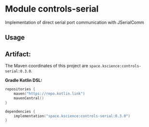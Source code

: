 # Module controls-serial

Implementation of direct serial port communication with JSerialComm

## Usage

## Artifact:

The Maven coordinates of this project are `space.kscience:controls-serial:0.3.0`.

**Gradle Kotlin DSL:**
```kotlin
repositories {
    maven("https://repo.kotlin.link")
    mavenCentral()
}

dependencies {
    implementation("space.kscience:controls-serial:0.3.0")
}
```
